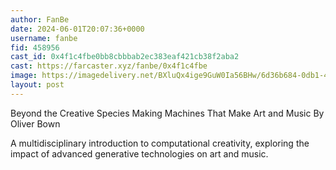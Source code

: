 ```yaml
---
author: FanBe
date: 2024-06-01T20:07:36+0000
username: fanbe
fid: 458956
cast_id: 0x4f1c4fbe0bb8cbbbab2ec383eaf421cb38f2aba2
cast: https://farcaster.xyz/fanbe/0x4f1c4fbe
image: https://imagedelivery.net/BXluQx4ige9GuW0Ia56BHw/6d36b684-0db1-447a-79b2-1defdfd36100/original
layout: post
---
```


Beyond the Creative Species
Making Machines That Make Art and Music
By Oliver Bown

A multidisciplinary introduction to computational creativity, exploring the impact of advanced generative technologies on art and music.

<img src='https://imagedelivery.net/BXluQx4ige9GuW0Ia56BHw/6d36b684-0db1-447a-79b2-1defdfd36100/original' alt='' referrerpolicy='no-referrer'/>
